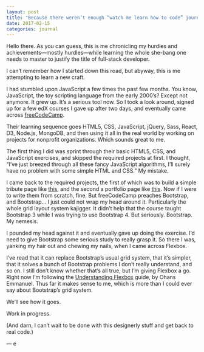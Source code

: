 ```yaml
---
layout: post
title: "Because there weren’t enough “watch me learn how to code” journals in the world"
date: 2017-02-15
categories: journal
---
```


Hello there. As you can guess, this is me chronicling my hurdles and achievements—mostly hurdles—while learning the whole she-bang one needs to master to justify the title of full-stack developer.

I can’t remember how I started down this road, but abyway, this is me attempting to learn a new craft.

I had stumbled upon JavaScript a few times the past few months. You know, JavaScript, the toy scripting language from the early 2000’s? Except not anymore. It grew up. It’s a serious tool now. So I took a look around, signed up for a few edX courses I gave up after two days, and eventually came across [freeCodeCamp](www.freecodecamp.com).

Their learning sequence goes HTML5, CSS, JavaScript, jQuery, Sass, React, D3, Node.js, MongoDB, and then using it all in the real world by working on projects for nonprofit organizations. Which sounds great to me.

The first thing I did was sprint through their basic HTML5, CSS, and JavaScript exercises, and skipped the required projects at first. I thought, “I’ve just breezed through all these fancy JavaScript algorithms, I’ll surely have no problem with some simple HTML and CSS.” My mistake.

I came back to the required projects, the first of which was to build a simple tribute page like [this](https://codepen.io/freeCodeCamp/full/NNvBQW), and the second a portfolio page like [this](https://codepen.io/freeCodeCamp/full/YqLyXB). Now if I were to write them from scratch, fine. But freeCodeCamp preaches Bootstrap, and Bootstrap… I just could not wrap my head around it. Particularly the whole grid layout system kajigger. It didn’t help that the course taught Bootstrap 3 while I was trying to use Bootstrap 4\. But seriously. Bootstrap. My nemesis.

I pounded my head against it and eventually gave up doing the exercise. I’d need to give Bootstrap some serious study to really grasp it. So there I was, yanking my hair out and chewing my nails, when I came across Flexbox.

I’ve read that it can replace Bootstrap’s usual grid system, that it’s simpler, that it solves a bunch of Bootstrap problems I don’t really understand, and so on. I still don’t know whether that’s all true, but I’m giving Flexbox a go. Right now I’m following the [Understanding Flexbox](https://medium.freecodecamp.com/understanding-flexbox-everything-you-need-to-know-b4013d4dc9af) guide, by Ohans Emmanuel. Thus far it makes sense to me, which is more than I could ever say about Bootstrap’s grid system.

We’ll see how it goes.

Work in progress.

(And darn, I can’t wait to be done with this designerly stuff and get back to real code.)

— e
